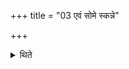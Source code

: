 +++
title = "03 एवं सोमे स्कन्ने"

+++

<details><summary>थिते</summary>

3. In the same manner if Soma spills out, one should make a libation (of clotted ghee) after having poured some other Soma juice into the remaining Soma juice.
</details>
